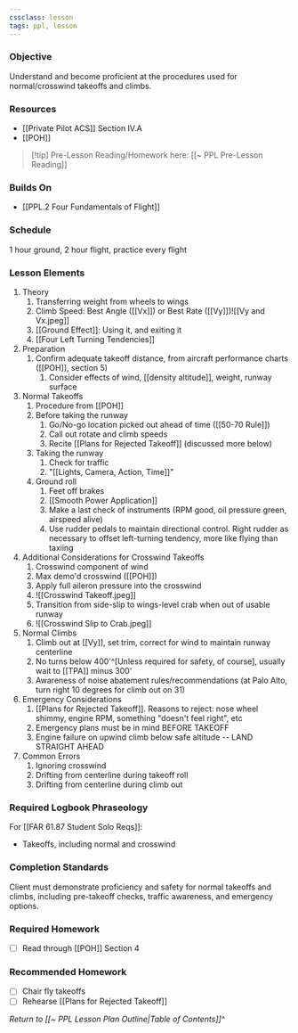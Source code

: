 ```yaml
---
cssclass: lesson
tags: ppl, lesson
---
```

### Objective
Understand and become proficient at the procedures used for normal/crosswind takeoffs and climbs. 

### Resources
- [[Private Pilot ACS]] Section IV.A
- [[POH]]

> [!tip] Pre-Lesson Reading/Homework here: [[~ PPL Pre-Lesson Reading]]

### Builds On
- [[PPL.2 Four Fundamentals of Flight]]

### Schedule
1 hour ground, 2 hour flight, practice every flight

### Lesson Elements
1. Theory
	1. Transferring weight from wheels to wings
	2. Climb Speed: Best Angle ([[Vx]]) or Best Rate ([[Vy]])![[Vy and Vx.jpeg]]
	3. [[Ground Effect]]: Using it, and exiting it
	4. [[Four Left Turning Tendencies]]
2. Preparation
	1. Confirm adequate takeoff distance, from aircraft performance charts ([[POH]], section 5)
		1. Consider effects of wind, [[density altitude]], weight, runway surface
3. Normal Takeoffs
	1. Procedure from [[POH]]
	2. Before taking the runway
		1. Go/No-go location picked out ahead of time ([[50-70 Rule]])
		2. Call out rotate and climb speeds
		3. Recite [[Plans for Rejected Takeoff]] (discussed more below)
	3. Taking the runway
		1. Check for traffic
		2. "[[Lights, Camera, Action, Time]]"
	4. Ground roll
		1. Feet off brakes
		2. [[Smooth Power Application]]
		3. Make a last check of instruments (RPM good, oil pressure green, airspeed alive)
		4. Use rudder pedals to maintain directional control.  Right rudder as necessary to offset left-turning tendency, more like flying than taxiing
4. Additional Considerations for Crosswind Takeoffs
	1. Crosswind component of wind
	2. Max demo'd crosswind ([[POH]])
	3. Apply full aileron pressure into the crosswind
	4. ![[Crosswind Takeoff.jpeg]]
	5. Transition from side-slip to wings-level crab when out of usable runway
	6. ![[Crosswind Slip to Crab.jpeg]]
5. Normal Climbs 
	1. Climb out at [[Vy]], set trim, correct for wind to maintain runway centerline
	2. No turns below 400'^[Unless required for safety, of course], usually wait to [[TPA]] minus 300'
	3. Awareness of noise abatement rules/recommendations (at Palo Alto, turn right 10 degrees for climb out on 31)
6. Emergency Considerations
	1. [[Plans for Rejected Takeoff]]. Reasons to reject: nose wheel shimmy, engine RPM, something "doesn't feel right", etc
	2. Emergency plans must be in mind BEFORE TAKEOFF
	3. Engine failure on upwind climb below safe altitude -- LAND STRAIGHT AHEAD
7. Common Errors
	1. Ignoring crosswind
	2. Drifting from centerline during takeoff roll
	3. Drifting from centerline during climb out

### Required Logbook Phraseology
For [[FAR 61.87 Student Solo Reqs]]: 
- Takeoffs, including normal and crosswind

### Completion Standards
Client must demonstrate proficiency and safety for normal takeoffs and climbs, including pre-takeoff checks, traffic awareness, and emergency options.

### Required Homework
 - [ ] Read through [[POH]] Section 4

### Recommended Homework 
- [ ] Chair fly takeoffs
- [ ] Rehearse [[Plans for Rejected Takeoff]]

*Return to [[~ PPL Lesson Plan Outline|Table of Contents]]^*